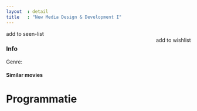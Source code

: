 ```yaml
---
layout  : detail
title   : "New Media Design & Development I"
---
```


<div class="">
	<div class="col-md-12 well">
		<div class="col-md-12" id="title">	</div>
		<div class="col-md-4">	
			<div class="col-md-12" id="poster"></div>
			<div class="col-md-6 col-xs-6" id="seen"><a class="white">add to seen-list <span class="glyphicon glyphicon-eye-open"></span></a></div>
			<div class="col-md-6 col-xs-6" id="wish"><a class="white" style="float:right">add to wishlist <span class="glyphicon glyphicon-plus"></span></a></div>
		</div>	
		<div class="col-md-8" id="info"><h3 class="white">Info</h3>	</div>
		<div class="col-md-8" id=""><p class='white' id='genre'>Genre: </p>	</div>
		<div class="col-md-8" id="year">	</div>
		<div class="col-md-8" id="director">	</div>
		<div class="col-md-8" id="imdb">	</div>
		<div class="col-md-8" id="site">	</div>
		<div class="col-md-8"><div id="similar"><h4 class="white">Similar movies</h4></div></div>
		<div class="col-md-12" id="video"></div>
	</div>
	<div class="col-md-12 well" id="programmatie" style=""> 
		<div class="col-md-12" id=""><h1 class="white">Programmatie</h1></div>
			<ul class="nav nav-tabs nav-justified" id="plaats"></ul>	
			<div id="gegevens" class="col-md-12 margin gegevens" style="height: 390px;"></div>
		</div>
	</div>
</div>
			<!--<div class="table-responsive">
			<table class="col-md-12 margin table-hover table">
				<thead>
					<tr>
						<th class="white"><h3>Dag</h3></th>
						<th class="white"><h3>Uren</h3></th>
						<th class="white"><h3>Zaal</h3></th>
					</tr>
				</thead>
				<tbody id="gegevens">
				</tbody>
			</table>
		</div>
		<div class="col-md-12" id="plaats">	</div>-->